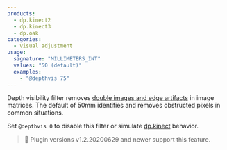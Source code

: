 ```yaml
---
products:
  - dp.kinect2
  - dp.kinect3
  - dp.oak
categories:
  - visual adjustment
usage:
  signature: "MILLIMETERS_INT"
  values: "50 (default)"
  examples:
    - "@depthvis 75"
---
```


Depth visibility filter removes [double images and edge artifacts](align.md#artifacts)
in image matrices. The default of 50mm identifies and removes obstructed pixels
in common situations.

Set `@depthvis 0` to disable this filter or simulate [dp.kinect](../../dp.kinect/) behavior.

> :memo: Plugin versions v1.2.20200629 and newer support this feature.
